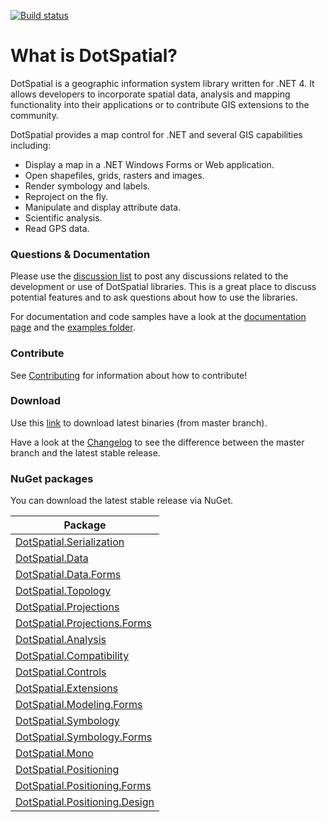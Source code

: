 [![Build status](https://ci.appveyor.com/api/projects/status/7tof6s7m07qdad3b?svg=true)](https://ci.appveyor.com/project/mogikanin/dotspatial)

# What is DotSpatial?

DotSpatial is a geographic information system library written for .NET 4. 
It allows developers to incorporate spatial data, analysis and mapping functionality into their applications or to contribute GIS extensions to the community.

DotSpatial provides a map control for .NET and several GIS capabilities including: 

* Display a map in a .NET Windows Forms or Web application.
* Open shapefiles, grids, rasters and images.
* Render symbology and labels.
* Reproject on the fly.
* Manipulate and display attribute data.
* Scientific analysis.
* Read GPS data.

### Questions & Documentation

Please use the [discussion list](https://dotspatial.codeplex.com/discussions) to post any discussions related to the development or use of DotSpatial libraries. This is a great place to discuss potential features and to ask questions about how to use the libraries.

For documentation and code samples have a look at the [documentation page](https://dotspatial.codeplex.com/documentation) and the [examples folder](https://github.com/DotSpatial/DotSpatial/tree/master/Source/Examples).

### Contribute

See [Contributing](.github/CONTRIBUTING.md) for information about how to contribute!

### Download

Use this [link](https://ci.appveyor.com/api/projects/mogikanin/dotspatial/artifacts/Source/bin/Release.zip?branch=master) to download latest binaries (from master branch).

Have a look at the [Changelog](https://github.com/DotSpatial/DotSpatial/blob/master/Changelog.md) to see the difference between the master branch and the latest stable release.

### NuGet packages
You can download the latest stable release via NuGet.

Package | 
--------|
[	DotSpatial.Serialization](https://www.nuget.org/packages/DotSpatial.Serialization) |
[	DotSpatial.Data](https://www.nuget.org/packages/DotSpatial.Data) |
[	DotSpatial.Data.Forms](https://www.nuget.org/packages/DotSpatial.Data.Forms) |
[	DotSpatial.Topology](https://www.nuget.org/packages/DotSpatial.Topology) |
[	DotSpatial.Projections](https://www.nuget.org/packages/DotSpatial.Projections) |
[	DotSpatial.Projections.Forms](https://www.nuget.org/packages/DotSpatial.Projections.Forms) |
[	DotSpatial.Analysis](https://www.nuget.org/packages/DotSpatial.Analysis) |
[	DotSpatial.Compatibility](https://www.nuget.org/packages/DotSpatial.Compatibility) |
[	DotSpatial.Controls](https://www.nuget.org/packages/DotSpatial.Controls) |
[	DotSpatial.Extensions](https://www.nuget.org/packages/DotSpatial.Extensions) |
[	DotSpatial.Modeling.Forms](https://www.nuget.org/packages/DotSpatial.Modeling.Forms) |
[	DotSpatial.Symbology](https://www.nuget.org/packages/DotSpatial.Symbology) |
[	DotSpatial.Symbology.Forms](https://www.nuget.org/packages/DotSpatial.Symbology.Forms) |
[	DotSpatial.Mono](https://www.nuget.org/packages/DotSpatial.Mono) |
[	DotSpatial.Positioning](https://www.nuget.org/packages/DotSpatial.Positioning) |
[	DotSpatial.Positioning.Forms](https://www.nuget.org/packages/DotSpatial.Positioning.Forms) |
[	DotSpatial.Positioning.Design](https://www.nuget.org/packages/DotSpatial.Positioning.Design) |

